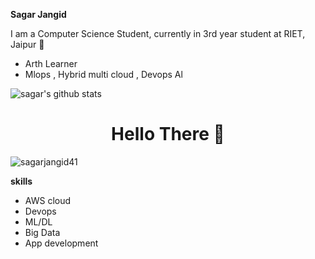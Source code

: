 <b>Sagar Jangid</b>

I am a Computer Science Student, currently in 3rd year student at RIET, Jaipur 🏫
- Arth Learner
- Mlops , Hybrid multi cloud , Devops Al

![sagar's github stats](https://github-readme-stats.vercel.app/api?username=sagarjangid41&count_private=true&show_icons=true&theme=highcontrast)
<h1 align = "Center" >Hello There 👋 </h1>
<p align="Left"> <img src="https://komarev.com/ghpvc/?username=sagarjangid41&style=plastic&color=orange&label=PROFILE+VIEWS" alt="sagarjangid41"  /> </p>
<p></p>
<b>skills </b>

- AWS cloud
- Devops 
- ML/DL
- Big Data
- App development
